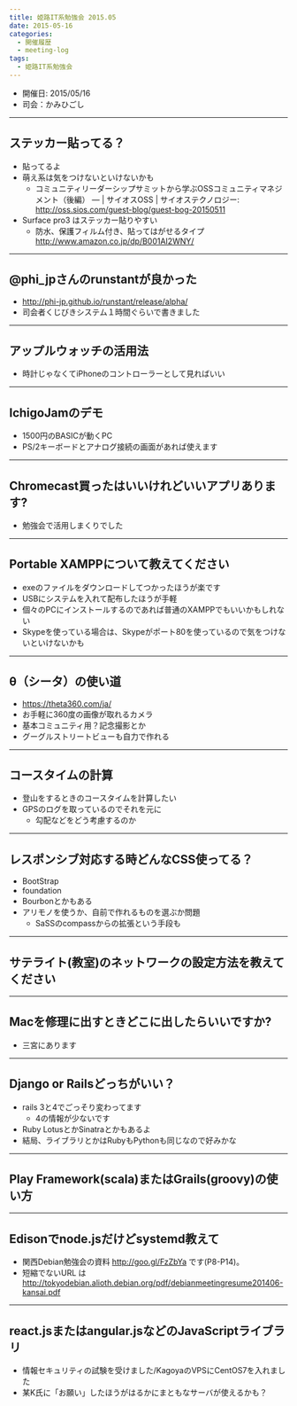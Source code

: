 ```yaml
---
title: 姫路IT系勉強会 2015.05
date: 2015-05-16
categories:
  - 開催履歴
  - meeting-log
tags:
  - 姫路IT系勉強会
---
```


* 開催日: 2015/05/16
* 司会：かみひごし

----------

## ステッカー貼ってる？

* 貼ってるよ
* 萌え系は気をつけないといけないかも
  * コミュニティリーダーシップサミットから学ぶOSSコミュニティマネジメント（後編） — | サイオスOSS | サイオステクノロジー: http://oss.sios.com/guest-blog/guest-bog-20150511
* Surface pro3 はステッカー貼りやすい
  * 防水、保護フィルム付き、貼ってはがせるタイプ http://www.amazon.co.jp/dp/B001AI2WNY/

----------

## @phi_jpさんのrunstantが良かった

* http://phi-jp.github.io/runstant/release/alpha/
* 司会者くじびきシステム１時間ぐらいで書きました

----------

## アップルウォッチの活用法

* 時計じゃなくてiPhoneのコントローラーとして見ればいい

----------

## IchigoJamのデモ

* 1500円のBASICが動くPC
* PS/2キーボードとアナログ接続の画面があれば使えます

----------

## Chromecast買ったはいいけれどいいアプリあります?

* 勉強会で活用しまくりでした

----------

## Portable XAMPPについて教えてください

* exeのファイルをダウンロードしてつかったほうが楽です
* USBにシステムを入れて配布したほうが手軽
* 個々のPCにインストールするのであれば普通のXAMPPでもいいかもしれない
* Skypeを使っている場合は、Skypeがポート80を使っているので気をつけないといけないかも

----------

## θ（シータ）の使い道

* https://theta360.com/ja/
* お手軽に360度の画像が取れるカメラ
* 基本コミュニティ用？記念撮影とか
* グーグルストリートビューも自力で作れる

----------

## コースタイムの計算

* 登山をするときのコースタイムを計算したい
* GPSのログを取っているのでそれを元に
  * 勾配などをどう考慮するのか

----------

## レスポンシブ対応する時どんなCSS使ってる？

* BootStrap
* foundation
* Bourbonとかもある
* アリモノを使うか、自前で作れるものを選ぶか問題
  * SaSSのcompassからの拡張という手段も

----------

## サテライト(教室)のネットワークの設定方法を教えてください

----------

## Macを修理に出すときどこに出したらいいですか?

* 三宮にあります

----------

## Django or Railsどっちがいい？

* rails 3と4でごっそり変わってます
  * 4の情報が少ないです
* Ruby LotusとかSinatraとかもあるよ
* 結局、ライブラリとかはRubyもPythonも同じなので好みかな

----------

## Play Framework(scala)またはGrails(groovy)の使い方

----------

## Edisonでnode.jsだけどsystemd教えて

* 関西Debian勉強会の資料 http://goo.gl/FzZbYa です(P8-P14)。
* 短縮でないURL は http://tokyodebian.alioth.debian.org/pdf/debianmeetingresume201406-kansai.pdf

----------

## react.jsまたはangular.jsなどのJavaScriptライブラリ

* 情報セキュリティの試験を受けました/KagoyaのVPSにCentOS7を入れました
* 某K氏に「お願い」したほうがはるかにまともなサーバが使えるかも？
